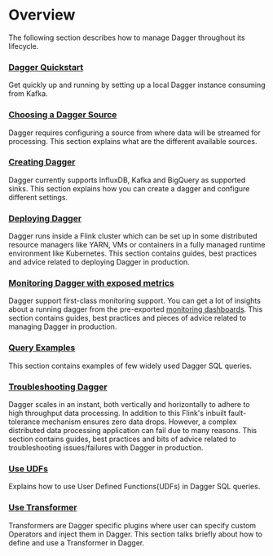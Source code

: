 # Overview

The following section describes how to manage Dagger throughout its lifecycle.

### [Dagger Quickstart](./quickstart.md)

Get quickly up and running by setting up a local Dagger instance consuming from Kafka.   

### [Choosing a Dagger Source](./choose_source.md)

Dagger requires configuring a source from where data will be streamed for processing. This section explains what are the 
different available sources.

### [Creating Dagger](./create_dagger.md)

Dagger currently supports InfluxDB, Kafka and BigQuery as supported sinks. This section explains
how you can create a dagger and configure different settings.

### [Deploying Dagger](./deployment.md)

Dagger runs inside a Flink cluster which can be set up in some distributed resource managers like YARN, VMs or containers in a fully managed runtime environment like Kubernetes. This section contains guides, best practices and advice related to deploying Dagger in production.

### [Monitoring Dagger with exposed metrics](./monitoring.md)

Dagger support first-class monitoring support. You can get a lot of insights about a running dagger from the pre-exported [monitoring dashboards](https://github.com/odpf/dagger/blob/main/docs/static/assets/dagger-grafana-dashboard.json). This section contains guides, best practices and pieces of advice related to managing Dagger in production.

### [Query Examples](./query_examples.md)

This section contains examples of few widely used Dagger SQL queries.

### [Troubleshooting Dagger](./troubleshooting.md)

Dagger scales in an instant, both vertically and horizontally to adhere to high throughput data processing. In addition to this Flink's inbuilt fault-tolerance mechanism ensures zero data drops.
However, a complex distributed data processing application can fail due to many reasons.
This section contains guides, best practices and bits of advice related to troubleshooting issues/failures with Dagger in production.

### [Use UDFs](./use_udf.md)

Explains how to use User Defined Functions(UDFs) in Dagger SQL queries.

### [Use Transformer](./use_transformer.md)

Transformers are Dagger specific plugins where user can specify custom Operators and inject them in Dagger. This section talks briefly about how to define and use a Transformer in Dagger.
